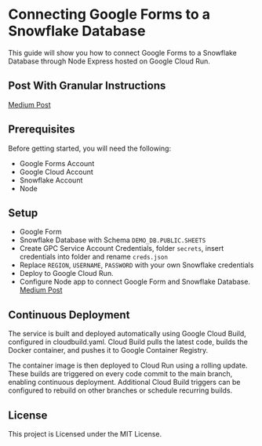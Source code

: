# Connecting Google Forms to a Snowflake Database

This guide will show you how to connect Google Forms to a Snowflake Database through Node Express hosted on Google Cloud Run.

## Post With Granular Instructions

[Medium Post](https://medium.com/@HatmanStack/connect-google-forms-with-snowflake-ac8a2a6837b)

## Prerequisites

Before getting started, you will need the following:

- Google Forms Account
- Google Cloud Account
- Snowflake Account
- Node

## Setup

- Google Form 
- Snowflake Database with Schema `DEMO_DB.PUBLIC.SHEETS`
- Create GPC Service Account Credentials, folder `secrets`, insert credentials into folder and rename `creds.json`
- Replace `REGION`, `USERNAME`, `PASSWORD` with your own Snowflake credentials
- Deploy to Google Cloud Run.
- Configure Node app to connect Google Form and Snowflake Database. [Medium Post](https://medium.com/@HatmanStack/connect-google-forms-with-snowflake-ac8a2a6837b)

## Continuous Deployment

The service is built and deployed automatically using Google Cloud Build, configured in cloudbuild.yaml. Cloud Build pulls the latest code, builds the Docker container, and pushes it to Google Container Registry.

The container image is then deployed to Cloud Run using a rolling update. These builds are triggered on every code commit to the main branch, enabling continuous deployment. Additional Cloud Build triggers can be configured to rebuild on other branches or schedule recurring builds.

## License

This project is Licensed under the MIT License.

